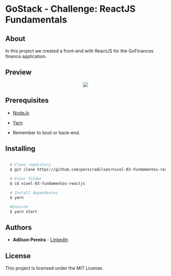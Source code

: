 # GoStack - Challenge: ReactJS Fundamentals

## About

In this project we created a front-end with ReactJS for the GoFinances finance application.

## Preview

<div align="center">
  <a href="https://youtu.be/IY-lNl7zqng" target="_blank">
    <img src="https://ik.imagekit.io/rlpwchithd/Captura_de_Tela_2020-07-01_a_s_13.26.35_akwBHLsUC.png">
  </a>
</div>

## Prerequisites

- [NodeJs](https://nodejs.org/en/download/)
- [Yarn](https://classic.yarnpkg.com/pt-BR/)

- Remember to boot or back-end.

## Installing

```bash

  # Clone repository
  $ git clone https://github.com/pereiradilson/nivel-03-fundamentos-reactjs

  # Enter folder
  $ cd nivel-03-fundamentos-reactjs

  # Install dependences
  $ yarn

  #Execute
  $ yarn start

```

## Authors

* **Adilson Pereira** - [LinkedIn](https://www.linkedin.com/in/pereiradilson/)

## License

This project is licensed under the MIT License.
